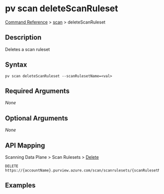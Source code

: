 # pv scan deleteScanRuleset
[Command Reference](../../../README.md#command-reference) > [scan](./main.md) > deleteScanRuleset

## Description
Deletes a scan ruleset

## Syntax
```
pv scan deleteScanRuleset --scanRulesetName=<val>
```

## Required Arguments
*None*

## Optional Arguments
*None*

## API Mapping
Scanning Data Plane > Scan Rulesets > [Delete](https://docs.microsoft.com/en-us/rest/api/purview/scanningdataplane/scan-rulesets/delete)
```
DELETE https://{accountName}.purview.azure.com/scan/scanrulesets/{scanRulesetName}
```

## Examples
```powershell

```